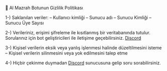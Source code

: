 🧡 Al Mazrah Botunun Gizlilik Politikası

1-) Saklanılan veriler: – Kullanıcı kimliği – Sunucu adı – Sunucu Kimliği – Sunucu Üye Sayısı

2-) Verileriniz, erişimi şifreleme ile kısıtlanmış bir veritabanında tutulur. Sorularınız için bot geliştiricileri ile iletişime geçebilirsiniz. [Discord](https://discord.gg/TE42ArfHXW)

3-) Kişisel verilerin eksik veya yanlış işlenmesi halinde düzeltilmesini isteme – Kişisel verilerin silinmesini veya yok edilmesini talep etme

4-) Hiçbir çekinme duymadan [Discord](https://discord.gg/TE42ArfHXW) sunucusuna gelip soru sorabilirsiniz.
